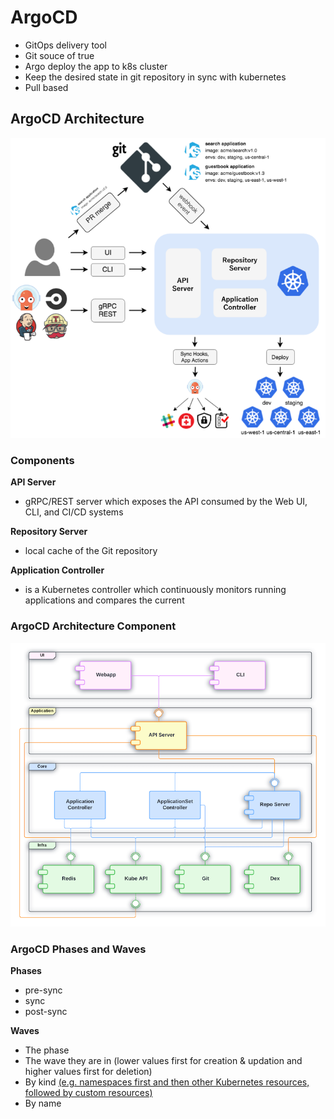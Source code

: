 # ArgoCD

- GitOps delivery tool
- Git souce of true
- Argo deploy the app to k8s cluster
- Keep the desired state in git repository in sync with kubernetes
- Pull based

## ArgoCD Architecture
![ArgoCD Architecture](argocd-architecture.png)

### Components

__API Server__
- gRPC/REST server which exposes the API consumed by the Web UI, CLI, and CI/CD systems

__Repository Server__
- local cache of the Git repository

__Application Controller__
- is a Kubernetes controller which continuously monitors running applications and compares the current


### ArgoCD Architecture Component
![ArgoCD Architecture Component](argocd-architecture-component.png)


### ArgoCD Phases and Waves 

**Phases**
- pre-sync
- sync
- post-sync

**Waves**

- The phase
- The wave they are in (lower values first for creation & updation and higher values first for deletion)
- By kind [(e.g. namespaces first and then other Kubernetes resources, followed by custom resources)](https://github.com/argoproj/gitops-engine/blob/bc9ce5764fa306f58cf59199a94f6c968c775a2d/pkg/sync/sync_tasks.go#L27-L66)
- By name 
